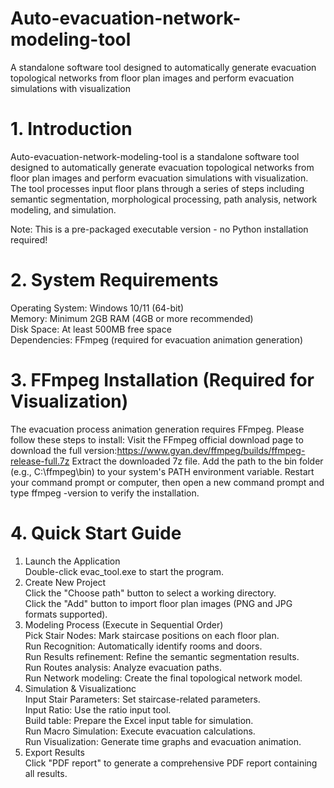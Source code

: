 # Auto-evacuation-network-modeling-tool
A standalone software tool designed to automatically generate evacuation topological networks from floor plan images and perform evacuation simulations with visualization

# 1. Introduction
Auto-evacuation-network-modeling-tool is a standalone software tool designed to automatically generate evacuation topological networks from floor plan images and perform evacuation simulations with visualization. The tool processes input floor plans through a series of steps including semantic segmentation, morphological processing, path analysis, network modeling, and simulation.

Note:​​ This is a pre-packaged executable version - ​no Python installation required!​​

# 2. System Requirements
Operating System:​​ Windows 10/11 (64-bit)  
Memory:​​ Minimum 2GB RAM (4GB or more recommended)  
​Disk Space:​​ At least 500MB free space  
​Dependencies:​​ FFmpeg (required for evacuation animation generation)  

# 3. FFmpeg Installation (Required for Visualization)
The evacuation process animation generation requires FFmpeg. Please follow these steps to install:
Visit the FFmpeg official download page to download the full version:https://www.gyan.dev/ffmpeg/builds/ffmpeg-release-full.7z
Extract the downloaded 7z file.
Add the path to the bin folder (e.g., C:\ffmpeg\bin) to your system's PATH environment variable.
Restart your command prompt or computer, then open a new command prompt and type ffmpeg -version to verify the installation.

# 4. Quick Start Guide
1. Launch the Application  
   Double-click evac_tool.exe to start the program.  
3. Create New Project  
   Click the ​​"Choose path"​​ button to select a working directory.  
   Click the ​​"Add"​​ button to import floor plan images (PNG and JPG formats supported).  
3. Modeling Process (Execute in Sequential Order)  
   ​Pick Stair Nodes: Mark staircase positions on each floor plan.  
​   Run Recognition: Automatically identify rooms and doors.  
​   Run Results refinement: Refine the semantic segmentation results.  
​   Run Routes analysis: Analyze evacuation paths.  
   Run Network modeling: Create the final topological network model.  
4. Simulation & Visualizationc  
   ​Input Stair Parameters: Set staircase-related parameters.  
​   Input Ratio: Use the ratio input tool.  
​   Build table: Prepare the Excel input table for simulation.  
​   Run Macro Simulation: Execute evacuation calculations.  
​   Run Visualization: Generate time graphs and evacuation animation.  
5. Export Results  
   Click ​​"PDF report"​​ to generate a comprehensive PDF report containing all results.
